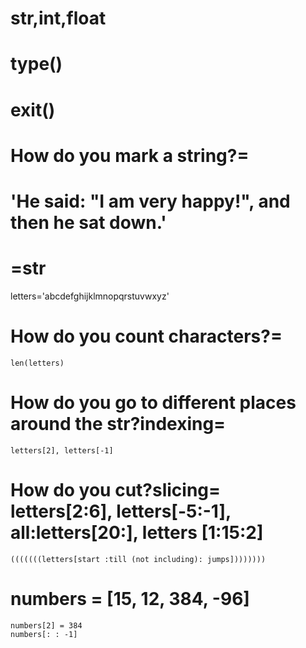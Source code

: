 # str,int,float
# type()
# exit()

# How do you mark a string?=
  #   'He said: \"I am very happy!\", and then he sat down.'
#        \=str

letters='abcdefghijklmnopqrstuvwxyz'
# How do you count characters?=
    len(letters)
# How do you go to different places around the str?indexing=
    letters[2], letters[-1]
# How do you cut?slicing= letters[2:6], letters[-5:-1], all:letters[20:], letters [1:15:2]
    (((((((letters[start :till (not including): jumps])))))))


# numbers = [15, 12, 384, -96]
    numbers[2] = 384
    numbers[: : -1]
